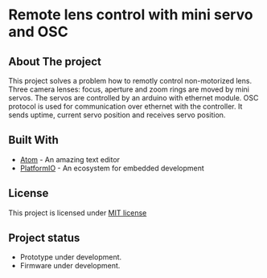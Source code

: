 # Remote lens control with mini servo and OSC

## About The project

This project solves a problem how to remotly control non-motorized lens. Three camera lenses: focus, aperture and zoom rings are moved by mini servos. The servos are controlled by an arduino with ethernet module. OSC protocol is used for communication over ethernet with the controller. It sends uptime, current servo position and receives servo position.

## Built With
* [Atom](https://atom.io) - An amazing text editor
* [PlatformIO](https://platformio.org) - An ecosystem for embedded development

## License
This project is licensed under [MIT license](http://opensource.org/licenses/mit-license.php)

## Project status
- Prototype under development.
- Firmware under development.
